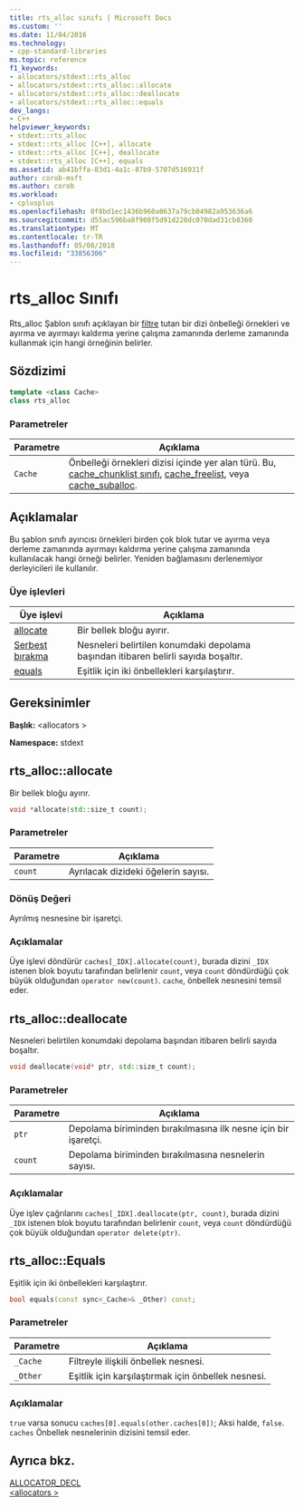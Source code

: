 ```yaml
---
title: rts_alloc sınıfı | Microsoft Docs
ms.custom: ''
ms.date: 11/04/2016
ms.technology:
- cpp-standard-libraries
ms.topic: reference
f1_keywords:
- allocators/stdext::rts_alloc
- allocators/stdext::rts_alloc::allocate
- allocators/stdext::rts_alloc::deallocate
- allocators/stdext::rts_alloc::equals
dev_langs:
- C++
helpviewer_keywords:
- stdext::rts_alloc
- stdext::rts_alloc [C++], allocate
- stdext::rts_alloc [C++], deallocate
- stdext::rts_alloc [C++], equals
ms.assetid: ab41bffa-83d1-4a1c-87b9-5707d516931f
author: corob-msft
ms.author: corob
ms.workload:
- cplusplus
ms.openlocfilehash: 0f8bd1ec1436b960a0637a79cb04982a953636a6
ms.sourcegitcommit: d55ac596ba8f908f5d91d228dc070dad31cb8360
ms.translationtype: MT
ms.contentlocale: tr-TR
ms.lasthandoff: 05/08/2018
ms.locfileid: "33856306"
---
```

# <a name="rtsalloc-class"></a>rts_alloc Sınıfı

Rts_alloc Şablon sınıfı açıklayan bir [filtre](../standard-library/allocators-header.md) tutan bir dizi önbelleği örnekleri ve ayırma ve ayırmayı kaldırma yerine çalışma zamanında derleme zamanında kullanmak için hangi örneğinin belirler.

## <a name="syntax"></a>Sözdizimi

```cpp
template <class Cache>
class rts_alloc
```

### <a name="parameters"></a>Parametreler

|Parametre|Açıklama|
|---------------|-----------------|
|`Cache`|Önbelleği örnekleri dizisi içinde yer alan türü. Bu, [cache_chunklist sınıfı](../standard-library/cache-chunklist-class.md), [cache_freelist](../standard-library/cache-freelist-class.md), veya [cache_suballoc](../standard-library/cache-suballoc-class.md).|

## <a name="remarks"></a>Açıklamalar

Bu şablon sınıfı ayırıcısı örnekleri birden çok blok tutar ve ayırma veya derleme zamanında ayırmayı kaldırma yerine çalışma zamanında kullanılacak hangi örneği belirler. Yeniden bağlamasını derlenemiyor derleyicileri ile kullanılır.

### <a name="member-functions"></a>Üye işlevleri

|Üye işlevi|Açıklama|
|-|-|
|[allocate](#allocate)|Bir bellek bloğu ayırır.|
|[Serbest bırakma](#deallocate)|Nesneleri belirtilen konumdaki depolama başından itibaren belirli sayıda boşaltır.|
|[equals](#equals)|Eşitlik için iki önbellekleri karşılaştırır.|

## <a name="requirements"></a>Gereksinimler

**Başlık:** \<allocators >

**Namespace:** stdext

## <a name="allocate"></a>  rts_alloc::allocate

Bir bellek bloğu ayırır.

```cpp
void *allocate(std::size_t count);
```

### <a name="parameters"></a>Parametreler

|Parametre|Açıklama|
|---------------|-----------------|
|`count`|Ayrılacak dizideki öğelerin sayısı.|

### <a name="return-value"></a>Dönüş Değeri

Ayrılmış nesnesine bir işaretçi.

### <a name="remarks"></a>Açıklamalar

Üye işlevi döndürür `caches[_IDX].allocate(count)`, burada dizini `_IDX` istenen blok boyutu tarafından belirlenir `count`, veya `count` döndürdüğü çok büyük olduğundan `operator new(count)`. `cache`, önbellek nesnesini temsil eder.

## <a name="deallocate"></a>  rts_alloc::deallocate

Nesneleri belirtilen konumdaki depolama başından itibaren belirli sayıda boşaltır.

```cpp
void deallocate(void* ptr, std::size_t count);
```

### <a name="parameters"></a>Parametreler

|Parametre|Açıklama|
|---------------|-----------------|
|`ptr`|Depolama biriminden bırakılmasına ilk nesne için bir işaretçi.|
|`count`|Depolama biriminden bırakılmasına nesnelerin sayısı.|

### <a name="remarks"></a>Açıklamalar

Üye işlev çağrılarını `caches[_IDX].deallocate(ptr, count)`, burada dizini `_IDX` istenen blok boyutu tarafından belirlenir `count`, veya `count` döndürdüğü çok büyük olduğundan `operator delete(ptr)`.

## <a name="equals"></a>  rts_alloc::Equals

Eşitlik için iki önbellekleri karşılaştırır.

```cpp
bool equals(const sync<_Cache>& _Other) const;
```

### <a name="parameters"></a>Parametreler

|Parametre|Açıklama|
|---------------|-----------------|
|`_Cache`|Filtreyle ilişkili önbellek nesnesi.|
|`_Other`|Eşitlik için karşılaştırmak için önbellek nesnesi.|

### <a name="remarks"></a>Açıklamalar

`true` varsa sonucu `caches[0].equals(other.caches[0])`; Aksi halde, `false`. `caches` Önbellek nesnelerinin dizisini temsil eder.

## <a name="see-also"></a>Ayrıca bkz.

[ALLOCATOR_DECL](../standard-library/allocators-functions.md#allocator_decl)<br/>
[\<allocators >](../standard-library/allocators-header.md)<br/>
